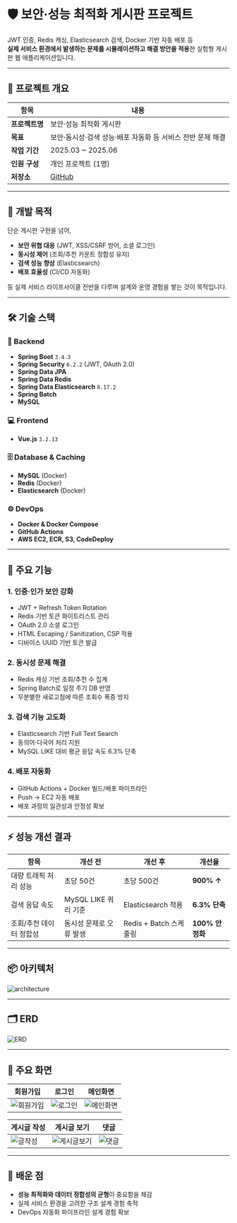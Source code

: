 # 🛡️ 보안·성능 최적화 게시판 프로젝트

JWT 인증, Redis 캐싱, Elasticsearch 검색, Docker 기반 자동 배포 등  
**실제 서비스 환경에서 발생하는 문제를 시뮬레이션하고 해결 방안을 적용**한 실험형 게시판 웹 애플리케이션입니다.

---

## 📌 프로젝트 개요

| 항목 | 내용 |
|------|------|
| **프로젝트명** | 보안·성능 최적화 게시판 |
| **목표** | 보안·동시성·검색 성능·배포 자동화 등 서비스 전반 문제 해결 |
| **작업 기간** | 2025.03 ~ 2025.06 |
| **인원 구성** | 개인 프로젝트 (1명) |
| **저장소** | [GitHub](https://github.com/leesanghak123/Health) |

---

## 🎯 개발 목적

단순 게시판 구현을 넘어,  
- **보안 위협 대응** (JWT, XSS/CSRF 방어, 소셜 로그인)  
- **동시성 제어** (조회/추천 카운트 정합성 유지)  
- **검색 성능 향상** (Elasticsearch)  
- **배포 효율성** (CI/CD 자동화)  

등 실제 서비스 라이프사이클 전반을 다루며 설계와 운영 경험을 쌓는 것이 목적입니다.

---

## 🛠️ 기술 스택

### 📌 Backend
- **Spring Boot** `3.4.3`
- **Spring Security** `6.2.2` (JWT, OAuth 2.0)
- **Spring Data JPA**
- **Spring Data Redis**
- **Spring Data Elasticsearch** `8.17.2`
- **Spring Batch**
- **MySQL**

### 💻 Frontend
- **Vue.js** `3.2.13`

### 🗄️ Database & Caching
- **MySQL** (Docker)
- **Redis** (Docker)
- **Elasticsearch** (Docker)

### ⚙️ DevOps
- **Docker & Docker Compose**
- **GitHub Actions**
- **AWS EC2, ECR, S3, CodeDeploy**

---

## 🔐 주요 기능

### 1. 인증·인가 보안 강화
- JWT + Refresh Token Rotation
- Redis 기반 토큰 화이트리스트 관리
- OAuth 2.0 소셜 로그인
- HTML Escaping / Sanitization, CSP 적용
- 디바이스 UUID 기반 토큰 발급

### 2. 동시성 문제 해결
- Redis 캐싱 기반 조회/추천 수 집계
- Spring Batch로 일정 주기 DB 반영
- 무분별한 새로고침에 따른 조회수 폭증 방지

### 3. 검색 기능 고도화
- Elasticsearch 기반 Full Text Search
- 동의어·다국어 처리 지원
- MySQL LIKE 대비 평균 응답 속도 6.3% 단축

### 4. 배포 자동화
- GitHub Actions + Docker 빌드/배포 파이프라인
- Push → EC2 자동 배포
- 배포 과정의 일관성과 안정성 확보

---

## ⚡ 성능 개선 결과

| 항목 | 개선 전 | 개선 후 | 개선율 |
|------|--------|--------|--------|
| 대량 트래픽 처리 성능 | 초당 50건 | 초당 500건 | **900% ↑** |
| 검색 응답 속도 | MySQL LIKE 쿼리 기준 | Elasticsearch 적용 | **6.3% 단축** |
| 조회/추천 데이터 정합성 | 동시성 문제로 오류 발생 | Redis + Batch 스케줄링 | **100% 안정화** |

---

## 📦 아키텍처
![architecture](https://img1.daumcdn.net/thumb/R1280x0/?scode=mtistory2&fname=https%3A%2F%2Fblog.kakaocdn.net%2Fdn%2FdhYj2I%2FbtsOl0ckxuq%2Fcqx73GkiC6bXTScKvthqPK%2Fimg.png)

---

## 🗂️ ERD
![ERD](https://img1.daumcdn.net/thumb/R1280x0/?scode=mtistory2&fname=https%3A%2F%2Fblog.kakaocdn.net%2Fdn%2FH0Awu%2FbtsOlPhMSwy%2FzNi24rYVhZB4tNkaBOvMsk%2Fimg.png)

---

## 🎨 주요 화면

| 회원가입 | 로그인 | 메인화면 |
|----------|--------|-----------|
| ![회원가입](https://img1.daumcdn.net/thumb/R1280x0/?scode=mtistory2&fname=https%3A%2F%2Fblog.kakaocdn.net%2Fdn%2Fcb2G1s%2FbtsNip6RW0I%2Fkc39YE0Yv7e5UyDrgEJYbk%2Fimg.png) | ![로그인](https://img1.daumcdn.net/thumb/R1280x0/?scode=mtistory2&fname=https%3A%2F%2Fblog.kakaocdn.net%2Fdn%2FF9Wmb%2FbtsNG1jwtUB%2FAkYIXfHKSSA19negRJYnX0%2Fimg.png) | ![메인화면](https://img1.daumcdn.net/thumb/R1280x0/?scode=mtistory2&fname=https%3A%2F%2Fblog.kakaocdn.net%2Fdn%2FbIPUvc%2FbtsNg9h6HaK%2F363cQOtZRUt4ousif5ynN0%2Fimg.png) |

| 게시글 작성 | 게시글 보기 | 댓글 |
|--------------|--------------|--------|
| ![글작성](https://img1.daumcdn.net/thumb/R1280x0/?scode=mtistory2&fname=https%3A%2F%2Fblog.kakaocdn.net%2Fdn%2FoymCN%2FbtsNiATveEy%2FmjouMkFHdgGvF7KPFLEBMk%2Fimg.png) | ![게시글보기](https://img1.daumcdn.net/thumb/R1280x0/?scode=mtistory2&fname=https%3A%2F%2Fblog.kakaocdn.net%2Fdn%2FR4k8c%2FbtsNjAMrbYE%2FhTuS7rmxymgtAqqcCzktk0%2Fimg.png) | ![댓글](https://img1.daumcdn.net/thumb/R1280x0/?scode=mtistory2&fname=https%3A%2F%2Fblog.kakaocdn.net%2Fdn%2FEgh3P%2FbtsNisPJr1B%2FM2X7kXBLlZCmXYjlgka5BK%2Fimg.png) |

---

## 📝 배운 점
- **성능 최적화와 데이터 정합성의 균형**이 중요함을 체감  
- 실제 서비스 환경을 고려한 구조 설계 경험 축적  
- DevOps 자동화 파이프라인 설계 경험 확보